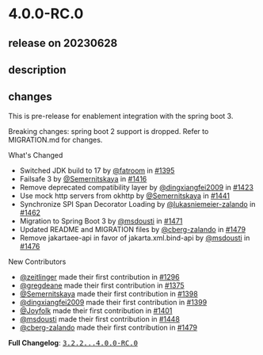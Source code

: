 # 4.0.0-RC.0

## release on 20230628

## description

## changes

This is pre-release for enablement integration with the spring boot 3.

Breaking changes: spring boot 2 support is dropped. Refer to MIGRATION.md for changes.

What's Changed

* Switched JDK build to 17 by <a class="user-mention notranslate" data-hovercard-type="user" data-hovercard-url="/users/fatroom/hovercard" data-octo-click="hovercard-link-click" data-octo-dimensions="link_type:self" href="https://github.com/fatroom">@fatroom</a> in <a class="issue-link js-issue-link" data-error-text="Failed to load title" data-id="1565116605" data-permission-text="Title is private" data-url="https://github.com/zalando/riptide/issues/1395" data-hovercard-type="pull_request" data-hovercard-url="/zalando/riptide/pull/1395/hovercard" href="https://github.com/zalando/riptide/pull/1395">#1395</a>
* Failsafe 3 by <a class="user-mention notranslate" data-hovercard-type="user" data-hovercard-url="/users/Semernitskaya/hovercard" data-octo-click="hovercard-link-click" data-octo-dimensions="link_type:self" href="https://github.com/Semernitskaya">@Semernitskaya</a> in <a class="issue-link js-issue-link" data-error-text="Failed to load title" data-id="1594951925" data-permission-text="Title is private" data-url="https://github.com/zalando/riptide/issues/1416" data-hovercard-type="pull_request" data-hovercard-url="/zalando/riptide/pull/1416/hovercard" href="https://github.com/zalando/riptide/pull/1416">#1416</a>
* Remove deprecated compatibility layer by <a class="user-mention notranslate" data-hovercard-type="user" data-hovercard-url="/users/dingxiangfei2009/hovercard" data-octo-click="hovercard-link-click" data-octo-dimensions="link_type:self" href="https://github.com/dingxiangfei2009">@dingxiangfei2009</a> in <a class="issue-link js-issue-link" data-error-text="Failed to load title" data-id="1605144472" data-permission-text="Title is private" data-url="https://github.com/zalando/riptide/issues/1423" data-hovercard-type="pull_request" data-hovercard-url="/zalando/riptide/pull/1423/hovercard" href="https://github.com/zalando/riptide/pull/1423">#1423</a>
* Use mock http servers from okhttp by <a class="user-mention notranslate" data-hovercard-type="user" data-hovercard-url="/users/Semernitskaya/hovercard" data-octo-click="hovercard-link-click" data-octo-dimensions="link_type:self" href="https://github.com/Semernitskaya">@Semernitskaya</a> in <a class="issue-link js-issue-link" data-error-text="Failed to load title" data-id="1662688338" data-permission-text="Title is private" data-url="https://github.com/zalando/riptide/issues/1441" data-hovercard-type="pull_request" data-hovercard-url="/zalando/riptide/pull/1441/hovercard" href="https://github.com/zalando/riptide/pull/1441">#1441</a>
* Synchronize SPI Span Decorator Loading by <a class="user-mention notranslate" data-hovercard-type="user" data-hovercard-url="/users/lukasniemeier-zalando/hovercard" data-octo-click="hovercard-link-click" data-octo-dimensions="link_type:self" href="https://github.com/lukasniemeier-zalando">@lukasniemeier-zalando</a> in <a class="issue-link js-issue-link" data-error-text="Failed to load title" data-id="1737922525" data-permission-text="Title is private" data-url="https://github.com/zalando/riptide/issues/1462" data-hovercard-type="pull_request" data-hovercard-url="/zalando/riptide/pull/1462/hovercard" href="https://github.com/zalando/riptide/pull/1462">#1462</a>
* Migration to Spring Boot 3 by <a class="user-mention notranslate" data-hovercard-type="user" data-hovercard-url="/users/msdousti/hovercard" data-octo-click="hovercard-link-click" data-octo-dimensions="link_type:self" href="https://github.com/msdousti">@msdousti</a> in <a class="issue-link js-issue-link" data-error-text="Failed to load title" data-id="1761660927" data-permission-text="Title is private" data-url="https://github.com/zalando/riptide/issues/1471" data-hovercard-type="pull_request" data-hovercard-url="/zalando/riptide/pull/1471/hovercard" href="https://github.com/zalando/riptide/pull/1471">#1471</a>
* Updated README and MIGRATION files by <a class="user-mention notranslate" data-hovercard-type="user" data-hovercard-url="/users/cberg-zalando/hovercard" data-octo-click="hovercard-link-click" data-octo-dimensions="link_type:self" href="https://github.com/cberg-zalando">@cberg-zalando</a> in <a class="issue-link js-issue-link" data-error-text="Failed to load title" data-id="1774205018" data-permission-text="Title is private" data-url="https://github.com/zalando/riptide/issues/1479" data-hovercard-type="pull_request" data-hovercard-url="/zalando/riptide/pull/1479/hovercard" href="https://github.com/zalando/riptide/pull/1479">#1479</a>
* Remove jakartaee-api in favor of jakarta.xml.bind-api by <a class="user-mention notranslate" data-hovercard-type="user" data-hovercard-url="/users/msdousti/hovercard" data-octo-click="hovercard-link-click" data-octo-dimensions="link_type:self" href="https://github.com/msdousti">@msdousti</a> in <a class="issue-link js-issue-link" data-error-text="Failed to load title" data-id="1772623040" data-permission-text="Title is private" data-url="https://github.com/zalando/riptide/issues/1476" data-hovercard-type="pull_request" data-hovercard-url="/zalando/riptide/pull/1476/hovercard" href="https://github.com/zalando/riptide/pull/1476">#1476</a>

New Contributors

* <a class="user-mention notranslate" data-hovercard-type="user" data-hovercard-url="/users/zeitlinger/hovercard" data-octo-click="hovercard-link-click" data-octo-dimensions="link_type:self" href="https://github.com/zeitlinger">@zeitlinger</a> made their first contribution in <a class="issue-link js-issue-link" data-error-text="Failed to load title" data-id="1297389643" data-permission-text="Title is private" data-url="https://github.com/zalando/riptide/issues/1296" data-hovercard-type="pull_request" data-hovercard-url="/zalando/riptide/pull/1296/hovercard" href="https://github.com/zalando/riptide/pull/1296">#1296</a>
* <a class="user-mention notranslate" data-hovercard-type="user" data-hovercard-url="/users/gregdeane/hovercard" data-octo-click="hovercard-link-click" data-octo-dimensions="link_type:self" href="https://github.com/gregdeane">@gregdeane</a> made their first contribution in <a class="issue-link js-issue-link" data-error-text="Failed to load title" data-id="1531754291" data-permission-text="Title is private" data-url="https://github.com/zalando/riptide/issues/1375" data-hovercard-type="pull_request" data-hovercard-url="/zalando/riptide/pull/1375/hovercard" href="https://github.com/zalando/riptide/pull/1375">#1375</a>
* <a class="user-mention notranslate" data-hovercard-type="user" data-hovercard-url="/users/Semernitskaya/hovercard" data-octo-click="hovercard-link-click" data-octo-dimensions="link_type:self" href="https://github.com/Semernitskaya">@Semernitskaya</a> made their first contribution in <a class="issue-link js-issue-link" data-error-text="Failed to load title" data-id="1565606020" data-permission-text="Title is private" data-url="https://github.com/zalando/riptide/issues/1398" data-hovercard-type="pull_request" data-hovercard-url="/zalando/riptide/pull/1398/hovercard" href="https://github.com/zalando/riptide/pull/1398">#1398</a>
* <a class="user-mention notranslate" data-hovercard-type="user" data-hovercard-url="/users/dingxiangfei2009/hovercard" data-octo-click="hovercard-link-click" data-octo-dimensions="link_type:self" href="https://github.com/dingxiangfei2009">@dingxiangfei2009</a> made their first contribution in <a class="issue-link js-issue-link" data-error-text="Failed to load title" data-id="1565739274" data-permission-text="Title is private" data-url="https://github.com/zalando/riptide/issues/1399" data-hovercard-type="pull_request" data-hovercard-url="/zalando/riptide/pull/1399/hovercard" href="https://github.com/zalando/riptide/pull/1399">#1399</a>
* <a class="user-mention notranslate" data-hovercard-type="user" data-hovercard-url="/users/Joyfolk/hovercard" data-octo-click="hovercard-link-click" data-octo-dimensions="link_type:self" href="https://github.com/Joyfolk">@Joyfolk</a> made their first contribution in <a class="issue-link js-issue-link" data-error-text="Failed to load title" data-id="1567612768" data-permission-text="Title is private" data-url="https://github.com/zalando/riptide/issues/1401" data-hovercard-type="pull_request" data-hovercard-url="/zalando/riptide/pull/1401/hovercard" href="https://github.com/zalando/riptide/pull/1401">#1401</a>
* <a class="user-mention notranslate" data-hovercard-type="user" data-hovercard-url="/users/msdousti/hovercard" data-octo-click="hovercard-link-click" data-octo-dimensions="link_type:self" href="https://github.com/msdousti">@msdousti</a> made their first contribution in <a class="issue-link js-issue-link" data-error-text="Failed to load title" data-id="1726442543" data-permission-text="Title is private" data-url="https://github.com/zalando/riptide/issues/1448" data-hovercard-type="pull_request" data-hovercard-url="/zalando/riptide/pull/1448/hovercard" href="https://github.com/zalando/riptide/pull/1448">#1448</a>
* <a class="user-mention notranslate" data-hovercard-type="user" data-hovercard-url="/users/cberg-zalando/hovercard" data-octo-click="hovercard-link-click" data-octo-dimensions="link_type:self" href="https://github.com/cberg-zalando">@cberg-zalando</a> made their first contribution in <a class="issue-link js-issue-link" data-error-text="Failed to load title" data-id="1774205018" data-permission-text="Title is private" data-url="https://github.com/zalando/riptide/issues/1479" data-hovercard-type="pull_request" data-hovercard-url="/zalando/riptide/pull/1479/hovercard" href="https://github.com/zalando/riptide/pull/1479">#1479</a>

<strong>Full Changelog</strong>: <a class="commit-link" href="https://github.com/zalando/riptide/compare/3.2.2...4.0.0-RC.0"><tt>3.2.2...4.0.0-RC.0</tt></a>

